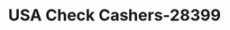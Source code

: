 ---
f_zip-code: 72730
f_state-code: AR
title: USA Check Cashers-28399
f_phone: 479-267-2274
f_city-only: Farmington
f_address: 125 East Main Street Farmington
f_location-unique-id: '28399'
slug: usa-check-cashers-28399
updated-on: '2024-05-30T13:46:58.046Z'
created-on: '2024-05-30T13:36:59.803Z'
published-on: '2024-05-30T13:54:32.469Z'
f_city-state: cms/city/farmington-ar.md
f_company: cms/company/usa-check-cashers.md
f_state: cms/state/arkansas.md
layout: '[payday-loan].html'
tags: payday-loan
---